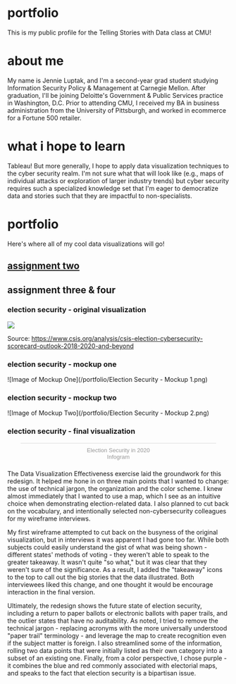 # portfolio
This is my public profile for the Telling Stories with Data class at CMU!

# about me
My name is Jennie Luptak, and I'm a second-year grad student studying Information Security Policy & Management at Carnegie Mellon. After graduation, I'll be joining Deloitte's Government & Public Services practice in Washington, D.C. Prior to attending CMU, I received my BA in business administration from the University of Pittsburgh, and worked in ecommerce for a Fortune 500 retailer.

# what i hope to learn
Tableau! But more generally, I hope to apply data visualization techniques to the cyber security realm. I'm not sure what that will look like (e.g., maps of individual attacks or exploration of larger industry trends) but cyber security requires such a specialized knowledge set that I'm eager to democratize data and stories such that they are impactful to non-specialists.

# portfolio
Here's where all of my cool data visualizations will go!

## [assignment two](assignment2.md)
## assignment three & four
### election security - original visualization
<img src="https://csis-prod.s3.amazonaws.com/s3fs-public/Tech_ElectionSecurityScorecard_v5_4.%20WEB%202020.jpg?9IpUUqC5rz.wqtHzzuAp3S1B9hGg8mkA">

Source: https://www.csis.org/analysis/csis-election-cybersecurity-scorecard-outlook-2018-2020-and-beyond

### election security - mockup one
![Image of Mockup One](/portfolio/Election Security - Mockup 1.png)

### election security - mockup two
![Image of Mockup Two](/portfolio/Election Security - Mockup 2.png)

### election security - final visualization
<div class="infogram-embed" data-id="9ca2cdaa-51dc-4baf-b9d0-9cebe9261040" data-type="interactive" data-title="Election Security in 2020"></div><script>!function(e,t,s,i){var n="InfogramEmbeds",o=e.getElementsByTagName("script")[0],d=/^http:/.test(e.location)?"http:":"https:";if(/^\/{2}/.test(i)&&(i=d+i),window[n]&&window[n].initialized)window[n].process&&window[n].process();else if(!e.getElementById(s)){var r=e.createElement("script");r.async=1,r.id=s,r.src=i,o.parentNode.insertBefore(r,o)}}(document,0,"infogram-async","https://e.infogram.com/js/dist/embed-loader-min.js");</script><div style="padding:8px 0;font-family:Arial!important;font-size:13px!important;line-height:15px!important;text-align:center;border-top:1px solid #dadada;margin:0 30px"><a href="https://infogram.com/9ca2cdaa-51dc-4baf-b9d0-9cebe9261040" style="color:#989898!important;text-decoration:none!important;" target="_blank">Election Security in 2020</a><br><a href="https://infogram.com" style="color:#989898!important;text-decoration:none!important;" target="_blank" rel="nofollow">Infogram</a></div>

The Data Visualization Effectiveness exercise laid the groundwork for this redesign. It helped me hone in on three main points that I wanted to change: the use of technical jargon, the organization and the color scheme. I knew almost immediately that I wanted to use a map, which I see as an intuitive choice when demonstrating election-related data. I also planned to cut back on the vocabulary, and intentionally selected non-cybersecurity colleagues for my wireframe interviews.

My first wireframe attempted to cut back on the busyness of the original visualization, but in interviews it was apparent I had gone too far. While both subjects could easily understand the gist of what was being shown - different states' methods of voting - they weren't able to speak to the greater takeaway. It wasn't quite "so what," but it was clear that they weren't sure of the significance. As a result, I added the "takeaway" icons to the top to call out the big stories that the data illustrated. Both interviewees liked this change, and one thought it would be encourage interaction in the final version.

Ultimately, the redesign shows the future state of election security, including a return to paper ballots or electronic ballots with paper trails, and the outlier states that have no auditability. As noted, I tried to remove the technical jargon - replacing acronyms with the more universally understood "paper trail" terminology - and leverage the map to create recognition even if the subject matter is foreign. I also streamlined some of the information, rolling two data points that were initially listed as their own category into a subset of an existing one. Finally, from a color perspective, I chose purple - it combines the blue and red commonly associated with electorial maps, and speaks to the fact that election security is a bipartisan issue.
